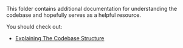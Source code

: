 This folder contains additional documentation for understanding the codebase and hopefully serves as a helpful resource.

You should check out:
- [Explaining The Codebase Structure](./codebase_structure.md)